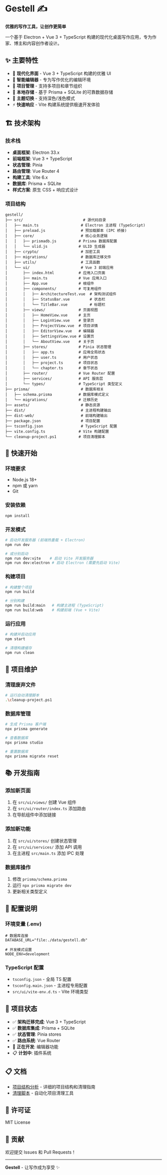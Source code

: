 # Gestell ✍️

**优雅的写作工具，让创作更简单**

一个基于 Electron + Vue 3 + TypeScript 构建的现代化桌面写作应用，专为作家、博主和内容创作者设计。

## ✨ 主要特性

- 🎨 **现代化界面** - Vue 3 + TypeScript 构建的优雅 UI
- 📝 **智能编辑器** - 专为写作优化的编辑环境  
- 📁 **项目管理** - 支持多项目和章节组织
- 💾 **本地存储** - 基于 Prisma + SQLite 的可靠数据存储
- 🌙 **主题切换** - 支持深色/浅色模式
- ⚡ **快速响应** - Vite 构建系统提供极速开发体验

## 🏗️ 技术架构

### 技术栈
- **桌面框架**: Electron 33.x
- **前端框架**: Vue 3 + TypeScript
- **状态管理**: Pinia
- **路由管理**: Vue Router 4
- **构建工具**: Vite 6.x
- **数据库**: Prisma + SQLite
- **样式方案**: 原生 CSS + 响应式设计

### 项目结构

```
gestell/
├── src/                           # 源代码目录
│   ├── main.ts                   # Electron 主进程 (TypeScript)
│   ├── preload.js                # 预加载脚本 (IPC 桥接)
│   ├── core/                     # 核心业务逻辑
│   │   ├── prismadb.js          # Prisma 数据库配置
│   │   └── ulid.js              # ULID 生成器
│   ├── crypto/                   # 加密工具
│   ├── migrations/               # 数据库迁移文件
│   ├── utils/                    # 工具函数
│   └── ui/                       # Vue 3 前端应用
│       ├── index.html           # 应用入口页面
│       ├── main.ts              # Vue 应用入口
│       ├── App.vue              # 根组件
│       ├── components/          # 可复用组件
│       │   ├── ArchitectureTest.vue  # 架构测试组件
│       │   ├── StatusBar.vue         # 状态栏
│       │   └── TitleBar.vue          # 标题栏
│       ├── views/               # 页面视图
│       │   ├── HomeView.vue     # 主页
│       │   ├── LoginView.vue    # 登录页
│       │   ├── ProjectView.vue  # 项目详情
│       │   ├── EditorView.vue   # 编辑器
│       │   ├── SettingsView.vue # 设置页
│       │   └── AboutView.vue    # 关于页
│       ├── stores/              # Pinia 状态管理
│       │   ├── app.ts           # 应用全局状态
│       │   ├── user.ts          # 用户状态
│       │   ├── project.ts       # 项目状态
│       │   └── chapter.ts       # 章节状态
│       ├── router/              # Vue Router 配置
│       ├── services/            # API 服务层
│       └── types/               # TypeScript 类型定义
├── prisma/                       # 数据库相关
│   ├── schema.prisma            # 数据库模式定义
│   └── migrations/              # 迁移历史
├── assets/                       # 静态资源
├── dist/                         # 主进程构建输出
├── dist-web/                     # 前端构建输出
├── package.json                  # 项目配置
├── tsconfig.json                 # TypeScript 配置
├── vite.config.ts               # Vite 构建配置
└── cleanup-project.ps1          # 项目清理脚本
```

## 🚀 快速开始

### 环境要求
- Node.js 18+ 
- npm 或 yarn
- Git

### 安装依赖
```bash
npm install
```

### 开发模式
```bash
# 启动开发服务器 (前端热重载 + Electron)
npm run dev

# 或分别启动
npm run dev:vite    # 启动 Vite 开发服务器
npm run dev:electron # 启动 Electron (需要先启动 Vite)
```

### 构建项目
```bash
# 构建整个项目
npm run build

# 分别构建
npm run build:main   # 构建主进程 (TypeScript)
npm run build:web    # 构建前端 (Vue + Vite)
```

### 运行应用
```bash
# 构建并启动应用
npm start

# 清理构建缓存
npm run clean
```

## 🧹 项目维护

### 清理废弃文件
```bash
# 运行自动清理脚本
.\cleanup-project.ps1
```

### 数据库管理
```bash
# 生成 Prisma 客户端
npx prisma generate

# 查看数据库
npx prisma studio

# 重置数据库
npx prisma migrate reset
```

## 📚 开发指南

### 添加新页面
1. 在 `src/ui/views/` 创建 Vue 组件
2. 在 `src/ui/router/index.ts` 添加路由
3. 在导航组件中添加链接

### 添加新功能
1. 在 `src/ui/stores/` 创建状态管理
2. 在 `src/ui/services/` 添加 API 调用
3. 在主进程 `src/main.ts` 添加 IPC 处理

### 数据库操作
1. 修改 `prisma/schema.prisma`
2. 运行 `npx prisma migrate dev`
3. 更新相关类型定义

## 🔧 配置说明

### 环境变量 (.env)
```env
# 数据库连接
DATABASE_URL="file:./data/gestell.db"

# 开发模式设置
NODE_ENV=development
```

### TypeScript 配置
- `tsconfig.json` - 全局 TS 配置
- `tsconfig.main.json` - 主进程专用配置
- `src/ui/vite-env.d.ts` - Vite 环境类型

## 🚦 项目状态

- ✅ **架构迁移完成**: Vue 3 + TypeScript
- ✅ **数据库集成**: Prisma + SQLite  
- ✅ **状态管理**: Pinia stores
- ✅ **路由系统**: Vue Router
- 🔄 **正在开发**: 编辑器功能
- 📋 **计划中**: 插件系统

## 📋 文档

- [项目结构分析](./PROJECT_STRUCTURE_ANALYSIS.md) - 详细的项目结构和清理指南
- [清理脚本](./cleanup-project.ps1) - 自动化项目清理工具

## 📄 许可证

MIT License

## 🤝 贡献

欢迎提交 Issues 和 Pull Requests！

---

**Gestell** - 让写作成为享受 ✨